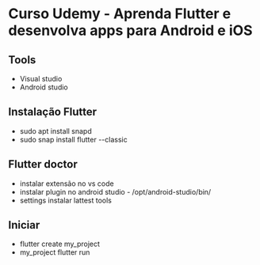 # Curso Udemy - Aprenda Flutter e desenvolva apps para Android e iOS

## Tools 
- Visual studio
- Android studio

## Instalação Flutter
- sudo apt install snapd
- sudo snap install flutter --classic

## Flutter doctor
- instalar extensão no vs code
- instalar plugin no android studio - /opt/android-studio/bin/
- settings instalar lattest tools

## Iniciar 
- flutter create my_project
- my_project flutter run
